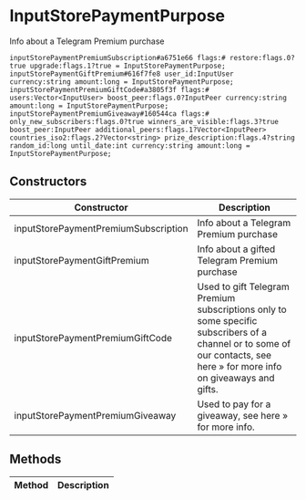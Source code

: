 # InputStorePaymentPurpose
Info about a Telegram Premium purchase

```
inputStorePaymentPremiumSubscription#a6751e66 flags:# restore:flags.0?true upgrade:flags.1?true = InputStorePaymentPurpose;
inputStorePaymentGiftPremium#616f7fe8 user_id:InputUser currency:string amount:long = InputStorePaymentPurpose;
inputStorePaymentPremiumGiftCode#a3805f3f flags:# users:Vector<InputUser> boost_peer:flags.0?InputPeer currency:string amount:long = InputStorePaymentPurpose;
inputStorePaymentPremiumGiveaway#160544ca flags:# only_new_subscribers:flags.0?true winners_are_visible:flags.3?true boost_peer:InputPeer additional_peers:flags.1?Vector<InputPeer> countries_iso2:flags.2?Vector<string> prize_description:flags.4?string random_id:long until_date:int currency:string amount:long = InputStorePaymentPurpose;
```

## Constructors
| Constructor | Description |
| ---- | ----------- |
| inputStorePaymentPremiumSubscription | Info about a Telegram Premium purchase |
| inputStorePaymentGiftPremium | Info about a gifted Telegram Premium purchase |
| inputStorePaymentPremiumGiftCode | Used to gift Telegram Premium subscriptions only to some specific subscribers of a channel or to some of our contacts, see here » for more info on giveaways and gifts. |
| inputStorePaymentPremiumGiveaway | Used to pay for a giveaway, see here » for more info. |


## Methods
| Method | Description |
| ---- | ----------- |


